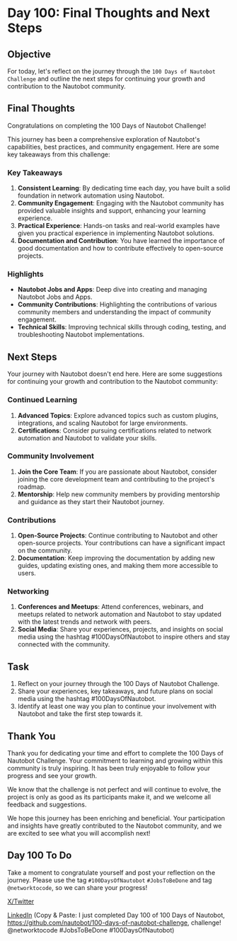# Day 100: Final Thoughts and Next Steps

## Objective
For today, let's reflect on the journey through the `100 Days of Nautobot Challenge` and outline the next steps for continuing your growth and contribution to the Nautobot community.

## Final Thoughts
Congratulations on completing the 100 Days of Nautobot Challenge! 

This journey has been a comprehensive exploration of Nautobot's capabilities, best practices, and community engagement. Here are some key takeaways from this challenge:

### Key Takeaways

1. **Consistent Learning**: By dedicating time each day, you have built a solid foundation in network automation using Nautobot.
2. **Community Engagement**: Engaging with the Nautobot community has provided valuable insights and support, enhancing your learning experience.
3. **Practical Experience**: Hands-on tasks and real-world examples have given you practical experience in implementing Nautobot solutions.
4. **Documentation and Contribution**: You have learned the importance of good documentation and how to contribute effectively to open-source projects.

### Highlights

- **Nautobot Jobs and Apps**: Deep dive into creating and managing Nautobot Jobs and Apps.
- **Community Contributions**: Highlighting the contributions of various community members and understanding the impact of community engagement.
- **Technical Skills**: Improving technical skills through coding, testing, and troubleshooting Nautobot implementations.

## Next Steps

Your journey with Nautobot doesn't end here. Here are some suggestions for continuing your growth and contribution to the Nautobot community:

### Continued Learning

1. **Advanced Topics**: Explore advanced topics such as custom plugins, integrations, and scaling Nautobot for large environments.
2. **Certifications**: Consider pursuing certifications related to network automation and Nautobot to validate your skills.

### Community Involvement

1. **Join the Core Team**: If you are passionate about Nautobot, consider joining the core development team and contributing to the project's roadmap.
2. **Mentorship**: Help new community members by providing mentorship and guidance as they start their Nautobot journey.

### Contributions

1. **Open-Source Projects**: Continue contributing to Nautobot and other open-source projects. Your contributions can have a significant impact on the community.
2. **Documentation**: Keep improving the documentation by adding new guides, updating existing ones, and making them more accessible to users.

### Networking

1. **Conferences and Meetups**: Attend conferences, webinars, and meetups related to network automation and Nautobot to stay updated with the latest trends and network with peers.
2. **Social Media**: Share your experiences, projects, and insights on social media using the hashtag #100DaysOfNautobot to inspire others and stay connected with the community.

## Task

1. Reflect on your journey through the 100 Days of Nautobot Challenge.
2. Share your experiences, key takeaways, and future plans on social media using the hashtag #100DaysOfNautobot.
3. Identify at least one way you plan to continue your involvement with Nautobot and take the first step towards it.

## Thank You

Thank you for dedicating your time and effort to complete the 100 Days of Nautobot Challenge. Your commitment to learning and growing within this community is truly inspiring. It has been truly enjoyable to follow your progress and see your growth.

We know that the challenge is not perfect and will continue to evolve, the project is only as good as its participants make it, and we welcome all feedback and suggestions. 

We hope this journey has been enriching and beneficial. Your participation and insights have greatly contributed to the Nautobot community, and we are excited to see what you will accomplish next!

## Day 100 To Do

Take a moment to congratulate yourself and post your reflection on the journey. Please use the tag `#100DaysOfNautobot` `#JobsToBeDone` and tag `@networktocode`, so we can share your progress! 

[X/Twitter](<https://twitter.com/intent/tweet?url=https://github.com/nautobot/100-days-of-nautobot&text=I+jst+completed+Day+100+of+the+100+days+of+nautobot+challenge+!&hashtags=100DaysOfNautobot,JobsToBeDone>)

[LinkedIn](https://www.linkedin.com/) (Copy & Paste: I just completed Day 100 of 100 Days of Nautobot, https://github.com/nautobot/100-days-of-nautobot-challenge, challenge! @networktocode #JobsToBeDone #100DaysOfNautobot) 